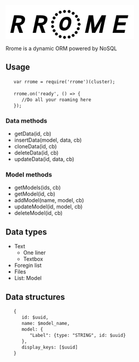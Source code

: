 ![Rrome Logo](/logo.png)


Rrome is a dynamic ORM powered by NoSQL

## Usage

```
   var rrome = require('rrome')(cluster);

   rrome.on('ready', () => {
      //Do all your roaming here 
   });
```

### Data methods
-  getData(id, cb)
-  insertData(model, data, cb)
-  cloneData(id, cb)
-  deleteData(id, cb)
-  updateData(id, data, cb)

### Model methods
-  getModels(ids, cb)
-  getModel(id, cb)
-  addModel(name, model, cb)
-  updateModel(id, model, cb)
-  deleteModel(id, cb)

## Data types

- Text
   -  One liner
   -  Textbox
- Foregin list
- Files
- List: Model

## Data structures

```
   {
      id: $uuid,
      name: $model_name,
      model: {
         "Label": {type: "STRING", id: $uuid}
      },
      display_keys: [$uuid]
   }
```

